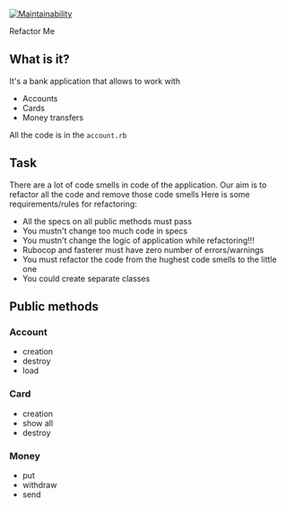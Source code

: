 [![Maintainability](https://api.codeclimate.com/v1/badges/5913748f14e5b6a9cbb1/maintainability)](https://codeclimate.com/github/IgorShkidchenko/rg_refactoring/maintainability)



Refactor Me

## What is it?

It's a bank application that allows to work with
* Accounts
* Cards
* Money transfers


All the code is in the `account.rb`

## Task

There are a lot of code smells in code of the application.
Our aim is to refactor all the code and remove those code smells
Here is some requirements/rules for refactoring:

- All the specs on all public methods must pass
- You mustn't change too much code in specs
- You mustn't change the logic of application while refactoring!!!
- Rubocop and fasterer must have zero number of errors/warnings
- You must refactor the code from the hughest code smells to the little one
- You could create separate classes

## Public methods

### Account

- creation
- destroy
- load

### Card

- creation
- show all
- destroy

### Money
- put
- withdraw
- send
